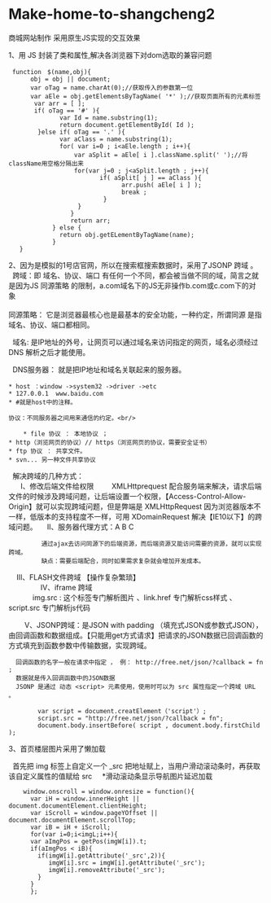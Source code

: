 # Make-home-to-shangcheng2
商城网站制作
采用原生JS实现的交互效果

1、用 JS 封装了类和属性,解决各浏览器下对dom选取的兼容问题 
     
     function　$(name,obj){
          obj = obj || document;
          var oTag = name.charAt(0);//获取传入的参数第一位
          var aEle = obj.getElementsByTagName( '*' );//获取页面所有的元素标签
           var arr = [ ]; 
           if( oTag == '#' ){
                  var Id = name.substring(1);
                  return document.getElementById( Id );
            }else if( oTag == '.' ){
                  var aClass = name.substring(1);
                  for( var i=0 ; i<aEle.length ; i++){
                      var aSplit = aEle[ i ].className.split(' ');//将className用空格分隔出来
                      for(var j=0 ; j<aSplit.length ; j++){
                             if( aSplit[ j ] == aClass ){
                                   arr.push( aEle[ i ] );
                                   break ;
                              }
                       }
                     }
                     return arr;
                } else { 
                  return obj.getELementByTagName(name);
                }
       }
2、因为是模拟的1号店官网，所以在搜索框搜索数据时，采用了JSONP 跨域 。<br/>
   
     跨域：即 域名、协议、端口 有任何一个不同，都会被当做不同的域，简言之就是因为JS 同源策略 的限制，a.com域名下的JS无非操作b.com或c.com下的对象 <br/>    
    
     同源策略： 它是浏览器最核心也是最基本的安全功能，一种约定，所谓同源 是指域名、协议、端口都相同。<br/>
   
     域名: 是IP地址的外号，让网页可以通过域名来访问指定的网页，域名必须经过 DNS 解析之后才能使用。<br/>
   
     DNS服务器： 就是把IP地址和域名关联起来的服务器。<br/>
   
	* host ：window ->system32 ->driver ->etc
	* 127.0.0.1  www.baidu.com
	* #就是host中的注释。
      
    协议：不同服务器之间用来通信的约定。<br/>
	
        * file 协议 ： 本地协议 ；
	* http（浏览网页的协议）// https（浏览网页的协议，需要安全证书）
	* ftp 协议 ： 共享文件。
	* svn... 另一种文件共享协议
      
   解决跨域的几种方式：<br/>
      
      I、修改后端文件给权限
         
         XMLHttprequest 配合服务端来解决，请求后端文件的时候涉及跨域问题，让后端设置一个权限，【Access-Control-Allow-Origin】就可以实现跨域问题，但是弊端是 XMLHttpRequest 因为浏览器版本不一样，低版本的支持程度不一样，可用 XDomainRequest 解决【IE10以下】的跨域问题。
     
     II、服务器代理方式：A  B  C <br/>
	
             通过ajax去访问同源下的后端资源，而后端资源又能访问需要的资源，就可以实现跨域。
             缺点：需要后端配合，同时如果需求复杂就会增加开发成本。
      
     III、FLASH文件跨域 【操作复杂繁琐】<br/>
            
     IV、iframe 跨域 <br/>
            
             img.src : 这个标签专门解析图片 、link.href 专门解析css样式 、script.src 专门解析js代码 <br/>
	     
    
     V、JSONP跨域：是JSON with padding （填充式JSON或参数式JSON），由回调函数和数据组成。【只能用get方式请求】把请求的JSON数据已回调函数的方式填充到函数参数中传输数据，实现跨域。<br/>
      
	  回调函数的名字一般在请求中指定 ， 例： http://free.net/json/?callback = fn ;
	  数据就是传入回调函数中的JSON数据
	  JSONP 是通过 动态 <script> 元素使用，使用时可以为 src 属性指定一个跨域 URL 。 
	  
            var script = document.creatElement（'script'）;
            script.src = "http://free.net/json/?callback = fn";
            document.body.insertBefore( script , document.body.firstChild );

3、首页楼层图片采用了懒加载
   
   首先把 img 标签上自定义一个 _src 把地址赋上，当用户滑动滚动条时，再获取该自定义属性的值赋给 src
	  
   *滑动滚动条显示导航图片延迟加载
	    
	    window.onscroll = window.onresize = function(){ 	       
	      var iH = window.innerHeight || document.documentElement.clientHeight;
	      var iScroll = window.pageYOffset || document.documentElement.scrollTop;
	      var iB = iH + iScroll;
	      for(var i=0;i<imgL;i++){
		  var aImgPos = getPos(imgW[i]).t;
		  if(aImgPos < iB){
		    if(imgW[i].getAttribute('_src',2)){
		       imgW[i].src = imgW[i].getAttribute('_src'); 
		       imgW[i].removeAttribute('_src');
		    }
		  }
	      };
